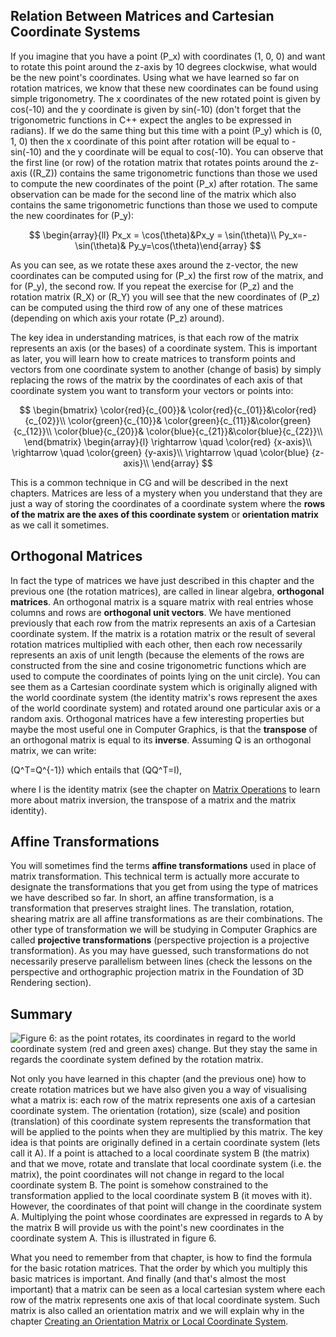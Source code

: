 ## Relation Between Matrices and Cartesian Coordinate Systems

If you imagine that you have a point \(P_x\) with coordinates (1, 0, 0) and want to rotate this point around the z-axis by 10 degrees clockwise, what would be the new point's coordinates. Using what we have learned so far on rotation matrices, we know that these new coordinates can be found using simple trigonometry. The x coordinates of the new rotated point is given by cos(-10) and the y coordinate is given by sin(-10) (don't forget that the trigonometric functions in C++ expect the angles to be expressed in radians). If we do the same thing but this time with a point \(P_y\) which is (0, 1, 0) then the x coordinate of this point after rotation will be equal to -sin(-10) and the y coordinate will be equal to cos(-10). You can observe that the first line (or row) of the rotation matrix that rotates points around the z-axis (\(R_Z\)) contains the same trigonometric functions than those we used to compute the new coordinates of the point \(P_x\) after rotation. The same observation can be made for the second line of the matrix which also contains the same trigonometric functions than those we used to compute the new coordinates for \(P_y\):

$$
\begin{array}{ll}
Px_x = \cos(\theta)&Px_y = \sin(\theta)\\
Py_x=-\sin(\theta)& Py_y=\cos(\theta)\end{array}
$$

As you can see, as we rotate these axes around the z-vector, the new coordinates can be computed using for \(P_x\) the first row of the matrix, and for \(P_y\), the second row. If you repeat the exercise for \(P_z\) and the rotation matrix \(R_X\) or \(R_Y\) you will see that the new coordinates of \(P_z\) can be computed using the third row of any one of these matrices (depending on which axis your rotate \(P_z\) around).

The key idea in understanding matrices, is that each row of the matrix represents an axis (or the bases) of a coordinate system. This is important as later, you will learn how to create matrices to transform points and vectors from one coordinate system to another (change of basis) by simply replacing the rows of the matrix by the coordinates of each axis of that coordinate system you want to transform your vectors or points into:

$$
\begin{bmatrix}
\color{red}{c_{00}}& \color{red}{c_{01}}&\color{red}{c_{02}}\\
\color{green}{c_{10}}& \color{green}{c_{11}}&\color{green}{c_{12}}\\
\color{blue}{c_{20}}& \color{blue}{c_{21}}&\color{blue}{c_{22}}\\
\end{bmatrix}
\begin{array}{l}
\rightarrow \quad \color{red} {x-axis}\\
\rightarrow \quad \color{green} {y-axis}\\
\rightarrow \quad \color{blue} {z-axis}\\
\end{array}
$$

This is a common technique in CG and will be described in the next chapters. Matrices are less of a mystery when you understand that they are just a way of storing the coordinates of a coordinate system where the **rows of the matrix are the axes of this coordinate system** or **orientation matrix** as we call it sometimes.

## Orthogonal Matrices

In fact the type of matrices we have just described in this chapter and the previous one (the rotation matrices), are called in linear algebra, **orthogonal matrices**. An orthogonal matrix is a square matrix with real entries whose columns and rows are **orthogonal unit vectors**. We have mentioned previously that each row from the matrix represents an axis of a Cartesian coordinate system. If the matrix is a rotation matrix or the result of several rotation matrices multiplied with each other, then each row necessarily represents an axis of unit length (because the elements of the rows are constructed from the sine and cosine trigonometric functions which are used to compute the coordinates of points lying on the unit circle). You can see them as a Cartesian coordinate system which is originally aligned with the world coordinate system (the identity matrix's rows represent the axes of the world coordinate system) and rotated around one particular axis or a random axis. Orthogonal matrices have a few interesting properties but maybe the most useful one in Computer Graphics, is that the **transpose** of an orthogonal matrix is equal to its **inverse**. Assuming Q is an orthogonal matrix, we can write:

\(Q^T=Q^{-1}\) which entails that \(QQ^T=I\),

where I is the identity matrix (see the chapter on [Matrix Operations](/lessons/mathematics-physics-for-computer-graphics/geometry/matrix-operations) to learn more about matrix inversion, the transpose of a matrix and the matrix identity).

## Affine Transformations

You will sometimes find the terms **affine transformations** used in place of matrix transformation. This technical term is actually more accurate to designate the transformations that you get from using the type of matrices we have described so far. In short, an affine transformation, is a transformation that preserves straight lines. The translation, rotation, shearing matrix are all affine transformations as are their combinations. The other type of transformation we will be studying in Computer Graphics are called **projective transformations** (perspective projection is a projective transformation). As you may have guessed, such transformations do not necessarily preserve parallelism between lines (check the lessons on the perspective and orthographic projection matrix in the Foundation of 3D Rendering section).

## Summary

![Figure 6: as the point rotates, its coordinates in regard to the world coordinate system (red and green axes) change. But they stay the same in regards the coordinate system defined by the rotation matrix.](/images/geometry/rotationcoordsys.gif?)

Not only you have learned in this chapter (and the previous one) how to create rotation matrices but we have also given you a way of visualising what a matrix is: each row of the matrix represents one axis of a cartesian coordinate system. The orientation (rotation), size (scale) and position (translation) of this coordinate system represents the transformation that will be applied to the points when they are multiplied by this matrix. The key idea is that points are originally defined in a certain coordinate system (lets call it A). If a point is attached to a local coordinate system B (the matrix) and that we move, rotate and translate that local coordinate system (i.e. the matrix), the point coordinates will not change in regard to the local coordinate system B. The point is somehow constrained to the transformation applied to the local coordinate system B (it moves with it). However, the coordinates of that point will change in the coordinate system A. Multiplying the point whose coordinates are expressed in regards to A by the matrix B will provide us with the point's new coordinates in the coordinate system A. This is illustrated in figure 6.

What you need to remember from that chapter, is how to find the formula for the basic rotation matrices. That the order by which you multiply this basic matrices is important. And finally (and that's almost the most important) that a matrix can be seen as a local cartesian system where each row of the matrix represents one axis of that local coordinate system. Such matrix is also called an orientation matrix and we will explain why in the chapter [Creating an Orientation Matrix or Local Coordinate System](/lessons/mathematics-physics-for-computer-graphics/geometry/creating-an-orientation-matrix-or-local-coordinate-system).